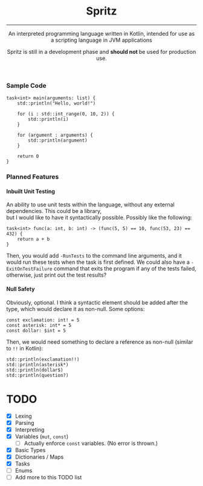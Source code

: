 <div style="text-align: center">

# Spritz
<hr/>
An interpreted programming language written in Kotlin, intended for use as a scripting language in JVM applications

Spritz is still in a development phase and <b> should not </b> be used for production use.
</div>
<br/>

### Sample Code

```
task<int> main(arguments: list) {
    std::println("Hello, world!")
    
    for (i : std::int_range(0, 10, 2)) {
        std::println(i)
    }
    
    for (argument : arguments) {
        std::println(argument)
    }
    
    return 0
}
```

### Planned Features
#### Inbuilt Unit Testing
An ability to use unit tests within the language, without any external dependencies.
This could be a library, <br> but I would like to have it syntactically possible.
Possibly like the following:

```
task<int> func(a: int, b: int) -> (func(5, 5) == 10, func(53, 23) == 432) {
    return a + b
}
```

Then, you would add `-RunTests` to the command line arguments, and it would run these tests when
the task is first defined. We could also have a `-ExitOnTestFailure` command that exits the program
if any of the tests failed, otherwise, just print out the test results?

#### Null Safety
Obviously, optional. I think a syntactic element should be added after the type, which would declare
it as non-null. Some options:

```
const exclamation: int! = 5
const asterisk: int* = 5
const dollar: $int = 5 
```

Then, we would need something to declare a reference as non-null (similar to `!!` in Kotlin):

```
std::println(exclamation!!)
std::println(asterisk*)
std::println(dollar$)
std::println(question?)
```

# TODO
- [x] Lexing
- [x] Parsing
- [x] Interpreting
- [x] Variables (`mut`, `const`)
    - [ ] Actually enforce `const` variables. (No error is thrown.) 
- [x] Basic Types
- [x] Dictionaries / Maps
- [x] Tasks
- [ ] Enums
- [ ] Add more to this TODO list
